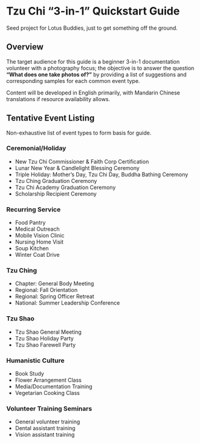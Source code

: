 # Tzu Chi “3-in-1” Quickstart Guide

Seed project for Lotus Buddies, just to get something off the ground.



## Overview

The target audience for this guide is a beginner 3-in-1 documentation volunteer with a photography focus; the objective is to answer the question __“What does one take photos of?”__ by providing a list of suggestions and corresponding samples for each common event type.

Content will be developed in English primarily, with Mandarin Chinese translations if resource availability allows.



## Tentative Event Listing

Non-exhaustive list of event types to form basis for guide.

### Ceremonial/Holiday

* New Tzu Chi Commissioner & Faith Corp Certification
* Lunar New Year & Candlelight Blessing Ceremony
* Triple Holiday: Mother’s Day, Tzu Chi Day, Buddha Bathing Ceremony
* Tzu Ching Graduation Ceremony
* Tzu Chi Academy Graduation Ceremony
* Scholarship Recipient Ceremony

### Recurring Service

* Food Pantry
* Medical Outreach
* Mobile Vision Clinic
* Nursing Home Visit
* Soup Kitchen
* Winter Coat Drive

### Tzu Ching

* Chapter: General Body Meeting
* Regional: Fall Orientation
* Regional: Spring Officer Retreat
* National: Summer Leadership Conference

### Tzu Shao

* Tzu Shao General Meeting
* Tzu Shao Holiday Party
* Tzu Shao Farewell Party

### Humanistic Culture

* Book Study
* Flower Arrangement Class
* Media/Documentation Training
* Vegetarian Cooking Class

### Volunteer Training Seminars

* General volunteer training
* Dental assistant training
* Vision assistant training

